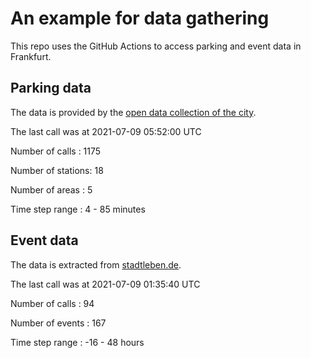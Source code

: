 # An example for data gathering

This repo uses the GitHub Actions to access parking and event data in Frankfurt.

## Parking data
The data is provided by the [open data collection of the city](https://www.offenedaten.frankfurt.de/).

The last call was at 2021-07-09 05:52:00 UTC

Number of calls   : 1175

Number of stations:   18

Number of areas   :    5

Time step range   :    4 -   85 minutes


## Event data
The data is extracted from [stadtleben.de](https://stadtleben.de/frankfurt/).

The last call was at 2021-07-09 01:35:40 UTC

Number of calls   :  94

Number of events  : 167

Time step range   : -16 -  48 hours

